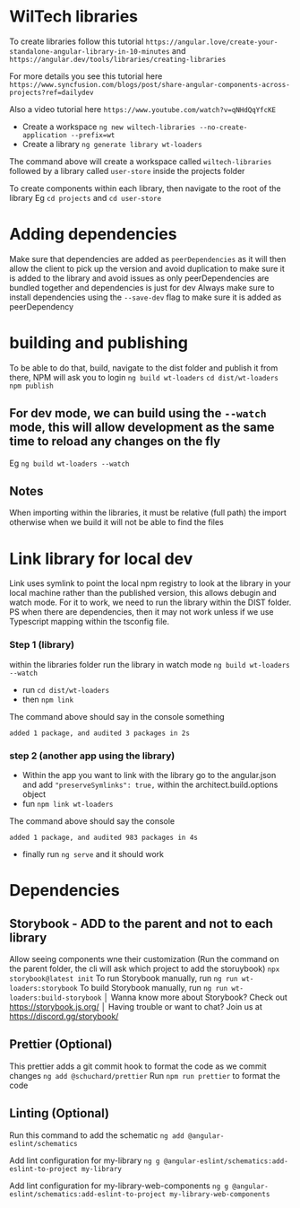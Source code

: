 # WilTech libraries


To create libraries follow this tutorial
`https://angular.love/create-your-standalone-angular-library-in-10-minutes` and 
`https://angular.dev/tools/libraries/creating-libraries`

For more details you see this tutorial here `https://www.syncfusion.com/blogs/post/share-angular-components-across-projects?ref=dailydev`

Also a video tutorial here `https://www.youtube.com/watch?v=qNHdQqYfcKE`


* Create a workspace `ng new wiltech-libraries --no-create-application --prefix=wt`
* Create a library `ng generate library wt-loaders`

The command above will create a workspace called `wiltech-libraries` followed by a library called `user-store` inside the projects folder

To create components within each library, then navigate to the root of the library Eg `cd projects` and `cd user-store`

# Adding dependencies
Make sure that dependencies are added as `peerDependencies` as it will then allow the client to pick up the version and avoid duplication 
to make sure it is added to the library and avoid issues as only peerDependencies are bundled together and dependencies is just for dev
Always make sure to install dependencies using the `--save-dev` flag to make sure it is added as peerDependency

# building and publishing
To be able to do that, build, navigate to the dist folder and publish it from there, NPM will ask you to login
`ng build wt-loaders`
`cd dist/wt-loaders` 
`npm publish`


## For dev mode, we can build using the `--watch` mode, this will allow development as the same time to reload any changes on the fly 
Eg `ng build wt-loaders --watch`

## Notes
When importing within the libraries, it must be relative (full path) the import otherwise when we build it will not be able to find the files

# Link library for local dev
Link uses symlink to point the local npm registry to look at the library in your local machine rather than the published version, this allows debugin and watch mode.
For it to work, we need to run the library within the DIST folder.
PS when there are dependencies, then it may not work  unless if we use Typescript mapping within the tsconfig file.

### Step 1 (library)
within the libraries folder run the library in watch mode `ng build wt-loaders --watch`
* run `cd dist/wt-loaders`
* then `npm link`

The command above should say in the console something 
```angular2html
added 1 package, and audited 3 packages in 2s
```

### step 2 (another app using the library)
* Within the app you want to link with the library
go to the angular.json and add `"preserveSymlinks": true,` within the architect.build.options object
* fun `npm link wt-loaders`

The command above should say the console
```angular2html
added 1 package, and audited 983 packages in 4s
```
* finally run `ng serve` and it should work


# Dependencies
## Storybook - ADD to the parent and not to each library
Allow seeing components wne their customization (Run the command on the parent folder, the cli will ask which project to add the storuybook)
`npx storybook@latest init`
To run Storybook manually, run `ng run wt-loaders:storybook`
To build Storybook manually, run `ng run wt-loaders:build-storybook`
                                                                                 │
   Wanna know more about Storybook? Check out https://storybook.js.org/          │
   Having trouble or want to chat? Join us at https://discord.gg/storybook/

## Prettier (Optional)
This prettier adds a git commit hook to format the code as we commit changes
`ng add @schuchard/prettier`
Run `npm run prettier` to format the code 

## Linting (Optional)
 Run this command to add the schematic
`ng add @angular-eslint/schematics`

 Add lint configuration for my-library
`ng g @angular-eslint/schematics:add-eslint-to-project my-library`

 Add lint configuration for my-library-web-components
`ng g @angular-eslint/schematics:add-eslint-to-project my-library-web-components`
